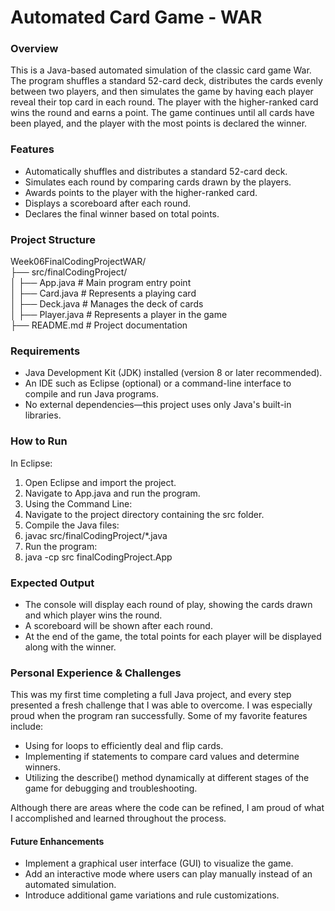 

# Automated Card Game - WAR


### Overview

This is a Java-based automated simulation of the classic card game War. The program shuffles a standard 52-card deck, distributes the cards evenly between two players, and then simulates the game by having each player reveal their top card in each round. The player with the higher-ranked card wins the round and earns a point. The game continues until all cards have been played, and the player with the most points is declared the winner.

### Features

- Automatically shuffles and distributes a standard 52-card deck.
- Simulates each round by comparing cards drawn by the players.
- Awards points to the player with the higher-ranked card.
- Displays a scoreboard after each round.
- Declares the final winner based on total points.

### Project Structure


Week06FinalCodingProjectWAR/\
├── src/finalCodingProject/ \
│   ├── App.java    # Main program entry point\
│   ├── Card.java   # Represents a playing card\
│   ├── Deck.java   # Manages the deck of cards\
│   ├── Player.java # Represents a player in the game\
├── README.md       # Project documentation

### Requirements

- Java Development Kit (JDK) installed (version 8 or later recommended).
- An IDE such as Eclipse (optional) or a command-line interface to compile and run Java programs.
- No external dependencies—this project uses only Java's built-in libraries.

### How to Run

In Eclipse:

1. Open Eclipse and import the project.
2. Navigate to App.java and run the program.
3. Using the Command Line:
4. Navigate to the project directory containing the src folder.
5. Compile the Java files:
6. javac src/finalCodingProject/*.java
7. Run the program:
8. java -cp src finalCodingProject.App

### Expected Output

- The console will display each round of play, showing the cards drawn and which player wins the round.
- A scoreboard will be shown after each round.
- At the end of the game, the total points for each player will be displayed along with the winner.

### Personal Experience & Challenges

This was my first time completing a full Java project, and every step presented a fresh challenge that I was able to overcome. I was especially proud when the program ran successfully. Some of my favorite features include:

- Using for loops to efficiently deal and flip cards.
- Implementing if statements to compare card values and determine winners.
- Utilizing the describe() method dynamically at different stages of the game for debugging and troubleshooting.

Although there are areas where the code can be refined, I am proud of what I accomplished and learned throughout the process.

#### Future Enhancements

- Implement a graphical user interface (GUI) to visualize the game.
- Add an interactive mode where users can play manually instead of an automated simulation.
- Introduce additional game variations and rule customizations.
